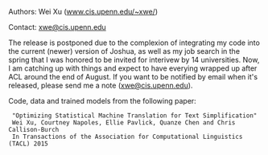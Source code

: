 Authors: Wei Xu (www.cis.upenn.edu/~xwe/)

Contact: xwe@cis.upenn.edu


The release is postponed due to the complexion of integrating my code into the current (newer) version of Joshua, as well as my job search in the spring that I was honored to be invited for interivew by 14 universities. Now, I am catching up with things and expect to have everying wrapped up after ACL around the end of August. If you want to be notified by email when it's released, please send me a note (xwe@cis.upenn.edu). 



Code, data and trained models from the following paper:

     "Optimizing Statistical Machine Translation for Text Simplification"
     Wei Xu, Courtney Napoles, Ellie Pavlick, Quanze Chen and Chris Callison-Burch
     In Transactions of the Association for Computational Linguistics (TACL) 2015

